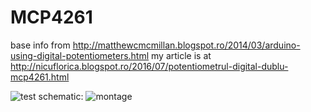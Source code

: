 # MCP4261
base info from http://matthewcmcmillan.blogspot.ro/2014/03/arduino-using-digital-potentiometers.html
my article is at http://nicuflorica.blogspot.ro/2016/07/potentiometrul-digital-dublu-mcp4261.html

![test schematic:](https://4.bp.blogspot.com/-WMeshaE2iWw/V34lMlHf8DI/AAAAAAAAQKA/JE051oPV0KcrN6Bq7X6STU4uV5HylYgqwCLcB/s1600/MCP4261_mega_lecd1602_i2c_schematic.png)
![montage](https://2.bp.blogspot.com/-YDxQ_luDf2Q/V34p2e4a8QI/AAAAAAAAQK4/R14BdU6-08sI2gf5sSifg2IMlS-Ao-aegCLcB/s1600/P7070060.JPG)
